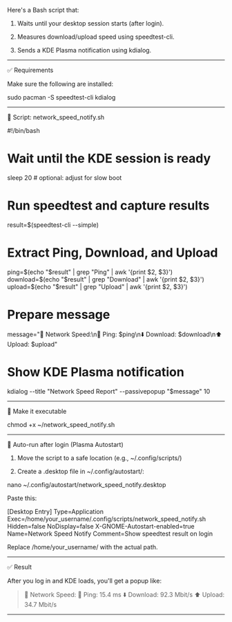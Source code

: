 Here's a Bash script that:

1. Waits until your desktop session starts (after login).


2. Measures download/upload speed using speedtest-cli.


3. Sends a KDE Plasma notification using kdialog.




---

✅ Requirements

Make sure the following are installed:

sudo pacman -S speedtest-cli kdialog


---

📜 Script: network_speed_notify.sh

#!/bin/bash

# Wait until the KDE session is ready
sleep 20  # optional: adjust for slow boot

# Run speedtest and capture results
result=$(speedtest-cli --simple)

# Extract Ping, Download, and Upload
ping=$(echo "$result" | grep "Ping" | awk '{print $2, $3}')
download=$(echo "$result" | grep "Download" | awk '{print $2, $3}')
upload=$(echo "$result" | grep "Upload" | awk '{print $2, $3}')

# Prepare message
message="📶 Network Speed:\n🔁 Ping: $ping\n⬇️ Download: $download\n⬆️ Upload: $upload"

# Show KDE Plasma notification
kdialog --title "Network Speed Report" --passivepopup "$message" 10


---

🔧 Make it executable

chmod +x ~/network_speed_notify.sh


---

🔁 Auto-run after login (Plasma Autostart)

1. Move the script to a safe location (e.g., ~/.config/scripts/)


2. Create a .desktop file in ~/.config/autostart/:



nano ~/.config/autostart/network_speed_notify.desktop

Paste this:

[Desktop Entry]
Type=Application
Exec=/home/your_username/.config/scripts/network_speed_notify.sh
Hidden=false
NoDisplay=false
X-GNOME-Autostart-enabled=true
Name=Network Speed Notify
Comment=Show speedtest result on login

Replace /home/your_username/ with the actual path.


---

✅ Result

After you log in and KDE loads, you'll get a popup like:

> 📶 Network Speed:
🔁 Ping: 15.4 ms
⬇️ Download: 92.3 Mbit/s
⬆️ Upload: 34.7 Mbit/s




---

